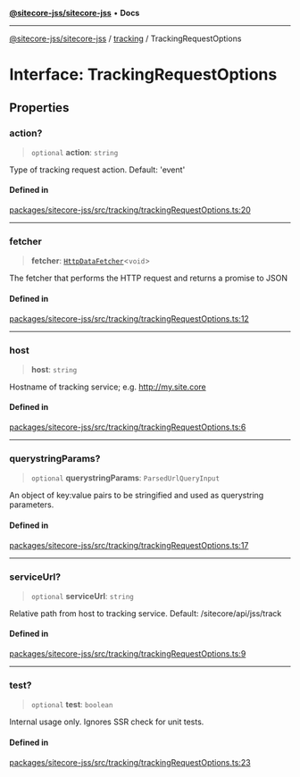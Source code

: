 [**@sitecore-jss/sitecore-jss**](../../README.md) • **Docs**

***

[@sitecore-jss/sitecore-jss](../../README.md) / [tracking](../README.md) / TrackingRequestOptions

# Interface: TrackingRequestOptions

## Properties

### action?

> `optional` **action**: `string`

Type of tracking request action. Default: 'event'

#### Defined in

[packages/sitecore-jss/src/tracking/trackingRequestOptions.ts:20](https://github.com/Sitecore/jss/blob/5454a428df58963ed2d13614972a821a22191cb6/packages/sitecore-jss/src/tracking/trackingRequestOptions.ts#L20)

***

### fetcher

> **fetcher**: [`HttpDataFetcher`](../../index/type-aliases/HttpDataFetcher.md)\<`void`\>

The fetcher that performs the HTTP request and returns a promise to JSON

#### Defined in

[packages/sitecore-jss/src/tracking/trackingRequestOptions.ts:12](https://github.com/Sitecore/jss/blob/5454a428df58963ed2d13614972a821a22191cb6/packages/sitecore-jss/src/tracking/trackingRequestOptions.ts#L12)

***

### host

> **host**: `string`

Hostname of tracking service; e.g. http://my.site.core

#### Defined in

[packages/sitecore-jss/src/tracking/trackingRequestOptions.ts:6](https://github.com/Sitecore/jss/blob/5454a428df58963ed2d13614972a821a22191cb6/packages/sitecore-jss/src/tracking/trackingRequestOptions.ts#L6)

***

### querystringParams?

> `optional` **querystringParams**: `ParsedUrlQueryInput`

An object of key:value pairs to be stringified and used as querystring parameters.

#### Defined in

[packages/sitecore-jss/src/tracking/trackingRequestOptions.ts:17](https://github.com/Sitecore/jss/blob/5454a428df58963ed2d13614972a821a22191cb6/packages/sitecore-jss/src/tracking/trackingRequestOptions.ts#L17)

***

### serviceUrl?

> `optional` **serviceUrl**: `string`

Relative path from host to tracking service. Default: /sitecore/api/jss/track

#### Defined in

[packages/sitecore-jss/src/tracking/trackingRequestOptions.ts:9](https://github.com/Sitecore/jss/blob/5454a428df58963ed2d13614972a821a22191cb6/packages/sitecore-jss/src/tracking/trackingRequestOptions.ts#L9)

***

### test?

> `optional` **test**: `boolean`

Internal usage only. Ignores SSR check for unit tests.

#### Defined in

[packages/sitecore-jss/src/tracking/trackingRequestOptions.ts:23](https://github.com/Sitecore/jss/blob/5454a428df58963ed2d13614972a821a22191cb6/packages/sitecore-jss/src/tracking/trackingRequestOptions.ts#L23)
